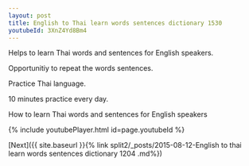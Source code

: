 ```yaml
---
layout: post
title: English to Thai learn words sentences dictionary 1530 
youtubeId: 3XnZ4Yd8Bm4
---
```

 
 
Helps to learn Thai words and sentences for English speakers.

Opportunitiy to repeat the words sentences. 

Practice Thai language. 
 
10 minutes practice every day. 
 
How to learn Thai words and sentences for English speakers 
 
{% include youtubePlayer.html id=page.youtubeId %}
 
 
[Next]({{ site.baseurl }}{% link  split2/_posts/2015-08-12-English to thai learn words sentences dictionary 1204 .md%})
 
